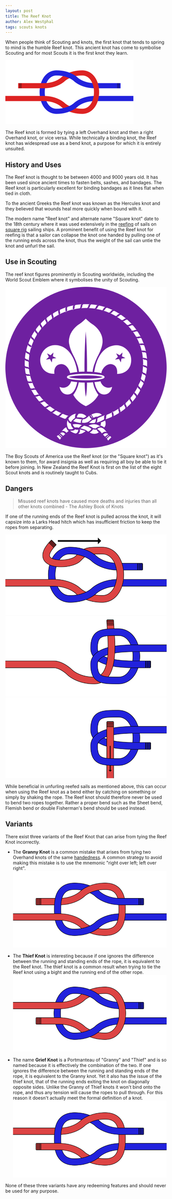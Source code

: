 ```yaml
---
layout: post
title: The Reef Knot
author: Alex Westphal
tags: scouts knots
---
```


When people think of Scouting and knots, the first knot that tends to spring to mind is the humble Reef knot. This
ancient knot has come to symbolise Scouting and for most Scouts it is the first knot they learn.

![Reef Knot Diagram](/knots/reef-knot.svg)


The Reef knot is formed by tying a left Overhand knot and then a right Overhand knot, or vice versa. While technically a
binding knot, the Reef knot has widespread use as a bend knot, a purpose for which it is entirely unsuited.


## History and Uses

The Reef knot is thought to be between 4000 and 9000 years old. It has been used since ancient times to fasten belts,
sashes, and bandages. The Reef knot is particularly excellent for binding bandages as it lines flat when tied in cloth.

To the ancient Greeks the Reef knot was known as the Hercules knot and they believed that wounds heal more quickly when
bound with it.

The modern name "Reef knot" and alternate name "Square knot" date to the 18th century where it was used extensively in
the [reefing](http://en.wikipedia.org/wiki/Reefing) of sails on [square rig](http://en.wikipedia.org/wiki/Square_rig)
sailing ships. A prominent benefit of using the Reef knot for reefing is that a sailor can collapse the knot one handed
by pulling one of the running ends across the knot, thus the weight of the sail can untie the knot and unfurl the sail.


## Use in Scouting

The reef knot figures prominently in Scouting worldwide, including the World Scout Emblem where it symbolises the unity
of Scouting.

![World Scout Emblem](/images/world-scout-emblem.svg)

The Boy Scouts of America use the Reef knot (or the "Square knot") as it's known to them, for award insignia as well as
requiring all boy be able to tie it before joining. In New Zealand the Reef Knot is first on the list of the eight
Scout knots and is routinely taught to Cubs.


## Dangers

>  Misused reef knots have caused more deaths and injuries than all other knots combined - The Ashley Book of Knots

If one of the running ends of the Reef knot is pulled across the knot, it will capsize into a Larks Head hitch which has
insufficient friction to keep the ropes from separating.

![Pull Running End Across Knot](/knots/reef-knot-capsize1.svg)
![Knot Capsize Into Girth Hitch](/knots/reef-knot-capsize2.svg)
![Knot Falls Apart](/knots/reef-knot-capsize3.svg)

While beneficial in unfurling reefed sails as mentioned above, this can occur when using the Reef knot as a bend either
by catching on something or simply by shaking the rope. The Reef knot should therefore never be used to bend two ropes
together. Rather a proper bend such as the Sheet bend, Flemish bend or double Fisherman's bend should be used instead.


## Variants

There exist three variants of the Reef Knot that can arise from tying the Reef Knot incorrectly.

- The **Granny Knot** is a common mistake that arises from tying two Overhand knots of the same
[handedness](http://en.wiktionary.org/wiki/handedness). A common strategy to avoid making this mistake is to use the
mnemonic "right over left; left over right". ![Granny Knot Diagram](/knots/granny-knot.svg)

- The **Thief Knot** is interesting because if one ignores the difference between the running and standing ends of the
rope, it is equivalent to the Reef knot. The thief knot is a common result when trying to tie the Reef knot using a
bight and the running end of the other rope. ![Thief Knot Diagram](/knots/thief-knot.svg)

- The name **Grief Knot** is a Portmanteau of "Granny" and "Thief" and is so named because it is effectively the
combination of the two. If one ignores the difference between the running and standing ends of the rope, it is
equivalent to the Granny knot. Yet it also has the issue of the thief knot, that of the running ends exiting the knot
on diagonally opposite sides. Unlike the Granny of Thief knots it won't bind onto the rope, and thus any tension will
cause the ropes to pull through. For this reason it doesn't actually meet the formal definition of a knot.
![Grief Knot Diagram](/knots/grief-knot.svg)

None of these three variants have any redeeming features and should never be used for any purpose.

